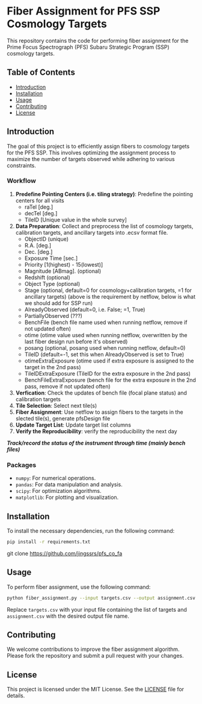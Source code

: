 # Fiber Assignment for PFS SSP Cosmology Targets

This repository contains the code for performing fiber assignment for the Prime Focus Spectrograph (PFS) Subaru Strategic Program (SSP) cosmology targets.

## Table of Contents
- [Introduction](#introduction)
- [Installation](#installation)
- [Usage](#usage)
- [Contributing](#contributing)
- [License](#license)

## Introduction
The goal of this project is to efficiently assign fibers to cosmology targets for the PFS SSP. This involves optimizing the assignment process to maximize the number of targets observed while adhering to various constraints.

### Workflow
1. **Predefine Pointing Centers (i.e. tiling strategy)**: Predefine the pointing centers for all visits
   + raTel [deg.]
   + decTel [deg.]
   + TileID [Unique value in the whole survey]
3. **Data Preparation**: Collect and preprocess the list of cosmology targets, calibration targets, and ancillary targets into .ecsv format file.
   + ObjectID (unique)
   + R.A. [deg.]
   + Dec. [deg.]
   + Exposure Time [sec.]
   + Priority [1(highest) - 15(lowest)]
   + Magnitude [ABmag]. (optional)
   + Redshift (optional)
   + Object Type (optional)
   + Stage (optional, default=0 for cosmology+calibration targets, =1 for ancillary targets)
     (above is the requirement by netflow, below is what we should add for SSP run)
   + AlreadyObserved (default=0, i.e. False; =1, True)
   + PartiallyObserved (???)
   + BenchFile (bench file name used when running netflow, remove if not updated often)
   + otime (otime value used when running netflow, overwritten by the last fiber design run before it's observed)
   + posang (optional, posang used when running netflow, default=0)
   + TileID (default=-1, set this when AlreadyObserved is set to True)
   + otimeExtraExposure (otime used if extra exposure is assigned to the target in the 2nd pass)
   + TileIDExtraExposure (TileID for the extra exposure in the 2nd pass)
   + BenchFileExtraExposure (bench file for the extra exposure in the 2nd pass, remove if not updated often)
5. **Verfication**: Check the updates of bench file (focal plane status) and calibration targets
6. **Tile Selection**: Select next tile(s) 
7. **Fiber Assignment**: Use netflow to assign fibers to the targets in the slected tile(s), generate pfsDesign file 
8. **Update Target List**: Update target list columns 
9. **Verify the Reproducibility**: verify the reproducibility the next day

***Track/record the status of the instrument through time (mainly bench files)***

### Packages
- `numpy`: For numerical operations.
- `pandas`: For data manipulation and analysis.
- `scipy`: For optimization algorithms.
- `matplotlib`: For plotting and visualization.

## Installation
To install the necessary dependencies, run the following command:
```bash
pip install -r requirements.txt
```

git clone https://github.com/jingssrs/pfs_co_fa

## Usage
To perform fiber assignment, use the following command:
```bash
python fiber_assignment.py --input targets.csv --output assignment.csv
```
Replace `targets.csv` with your input file containing the list of targets and `assignment.csv` with the desired output file name.

## Contributing
We welcome contributions to improve the fiber assignment algorithm. Please fork the repository and submit a pull request with your changes.

## License
This project is licensed under the MIT License. See the [LICENSE](LICENSE) file for details.
